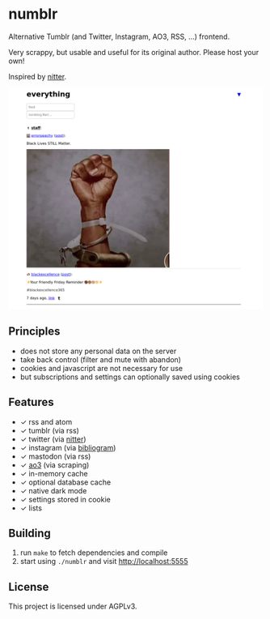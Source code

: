 # numblr

Alternative Tumblr (and Twitter, Instagram, AO3, RSS, ...) frontend.

Very scrappy, but usable and useful for its original author.  Please
host your own!

Inspired by [nitter](https://github.com/zedeus/nitter).

![screenshot of the main page](./screenshot.png)

## Principles

- does not store any personal data on the server
- take back control (filter and mute with abandon)
- cookies and javascript are not necessary for use
- but subscriptions and settings can optionally saved using cookies

## Features

- ✓ rss and atom
- ✓ tumblr (via rss)
- ✓ twitter (via [nitter](https://github.com/zedeus/nitter))
- ✓ instagram (via [bibliogram](https://sr.ht/~cadence/bibliogram))
- ✓ mastodon (via rss)
- ✓ [ao3](https://archiveofourown.org) (via scraping)
- ✓ in-memory cache
- ✓ optional database cache
- ✓ native dark mode
- ✓ settings stored in cookie
- ✓ lists

## Building

1. run `make` to fetch dependencies and compile
2. start using `./numblr` and visit <http://localhost:5555>

## License

This project is licensed under AGPLv3.
